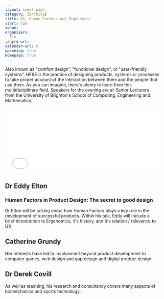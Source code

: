 ```yaml
---
layout: event-page
category: [archive]
title: UX, Human Factors and Ergonomics
start: 7pm
venue: 
organisers: 
- Tim
lanyrd-url: 
calendar-url: #
upcoming: true
homepage: true
---
```


Also known as "comfort design", "functional design", or "user-friendly systems", HF&E is the practice of designing products, systems or processes to take proper account of the interaction between them and the people that use them. As you can imagine, there's plenty to learn from this multidisciplinary field. Speakers for the evening are all Senior Lecturers from the University of Brighton's School of Computing, Engineering and Mathematics.

<iframe  src="//eventbrite.co.uk/tickets-external?eid=13077411891&ref=etckt" frameborder="0" height="214" width="100%" vspace="0" hspace="0" marginheight="5" marginwidth="5" scrolling="auto" allowtransparency="true"></iframe>

## Dr Eddy Elton
### Human Factors in Product Design: The secret to good design

Dr Elton will be talking about how Human Factors plays a key role in the development of successful products.  Within his talk, Eddy will include a brief introduction to Ergonomics, it's history, and it's relation / relevance to UX.

## Catherine Grundy
Her interests have led to involvement beyond product development to computer games, web design and app design and digital product design.

## Dr Derek Covill
As well as teaching, his research and consultancy covers many aspects of biomechanics and sports technology.